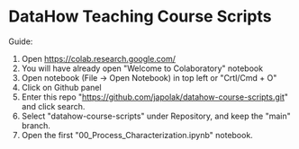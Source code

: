 
# DataHow Teaching Course Scripts

Guide:
1. Open https://colab.research.google.com/
2. You will have already open "Welcome to Colaboratory" notebook
3. Open notebook (File -> Open Notebook) in top left or "Crtl/Cmd + O"
4. Click on Github panel
5. Enter this repo "https://github.com/japolak/datahow-course-scripts.git" and click search.
6. Select "datahow-course-scripts" under Repository, and keep the "main" branch.
7. Open the first "00_Process_Characterization.ipynb" notebook.